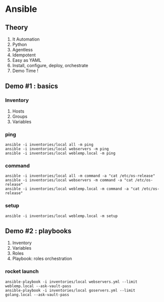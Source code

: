 # Ansible

## Theory

1. It Automation
2. Python
3. Agentless
4. Idempotent
5. Easy as YAML
6. Install, configure, deploy, orchestrate
7. Demo Time !

## Demo #1 : basics

### Inventory

1. Hosts
2. Groups
3. Variables

### ping

```
ansible -i inventories/local all -m ping
ansible -i inventories/local webservers -m ping
ansible -i inventories/local weblemp.local -m ping
```

### command

```
ansible -i inventories/local all -m command -a "cat /etc/os-release"
ansible -i inventories/local webservers -m command -a "cat /etc/os-release"
ansible -i inventories/local weblemp.local -m command -a "cat /etc/os-release"
```

### setup

```
ansible -i inventories/local weblemp.local -m setup
```

## Demo #2 : playbooks

1. Inventory
2. Variables
3. Roles
4. Playbook: roles orchestration

### rocket launch

```
ansible-playbook -i inventories/local webservers.yml --limit weblemp.local --ask-vault-pass
ansible-playbook -i inventories/local goservers.yml --limit golang.local --ask-vault-pass
```

